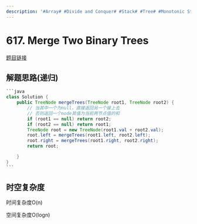 ```yaml
---
description: '#Array# #Divide and Conquer# #Stack# #Tree# #Monotonic Stack# #Binary Tree#'
---
```


# 617. Merge Two Binary Trees

[题目链接](https://leetcode.com/problems/merge-two-binary-trees/description/)

## 解题思路(递归)

````java
```java
class Solution {
    public TreeNode mergeTrees(TreeNode root1, TreeNode root2) {
        // 当其中一个为null，直接返回另一个接上去
        // 否则返回一个node其值为当前两节点值的和
        if (root1 == null) return root2;
        if (root2 == null) return root1;
        TreeNode root = new TreeNode(root1.val + root2.val);
        root.left = mergeTrees(root1.left, root2.left);
        root.right = mergeTrees(root1.right, root2.right);
        return root;

    }
}
```
````

## 时空复杂度

时间复杂度O(n)

空间复杂度O(logn)

## &#x20;
